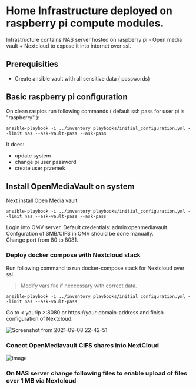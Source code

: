 # Home Infrastructure deployed on raspberry pi compute modules.
Infrastructure contains NAS server hosted on raspberry pi - Open media vault + Nextcloud to expose it into internet over ssl.

## Prerequisities
* Create ansible vault with all sensitive data ( passwords)
## Basic raspberry pi configuration
On clean raspios run following commands ( default ssh pass for user pi is "raspberry" ):

    ansible-playbook -i ../inventory playbooks/initial_configuration.yml --limit nas --ask-vault-pass --ask-pass
It does:
* update system
* change pi user password
* create user przemek


## Install OpenMediaVault on system
Next install Open Media vault

    ansible-playbook -i ../inventory playbooks/initial_configuration.yml --limit nas --ask-vault-pass --ask-pass
    
Login into OMV server. Default credentials: admin:openmediavault. </br>
Confguration of SMB/CIFS in OMV should be done manually. </br>
Change port from 80 to 8081.

### Deploy docker compose with Nextcloud stack

Run following command to run docker-compose stack for Nextcloud over ssl. </br> 
> Modify vars file if neccessary with correct data.

    ansible-playbook -i ../inventory playbooks/initial_configuration.yml --limit nas --ask-vault-pass

Go to < yourip >:8080 or https://your-domain-address and finish configuration of Nextcloud.
    
   ![Screenshot from 2021-09-08 22-42-51](https://user-images.githubusercontent.com/43602911/133676749-22a78a35-fd7f-4f99-be26-7627cfccb681.png)



### Conect OpenMediavault CIFS shares into NextCloud  

![image](https://user-images.githubusercontent.com/43602911/133678143-bf7ca4d9-3537-4757-9ba9-9d97c12fdaac.png)


### On NAS server change following files to enable upload of files over 1 MB via Nextcloud



